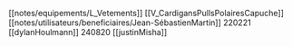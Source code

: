 [[notes/equipements/L_Vetements]] [[V_CardigansPullsPolairesCapuche]] [[notes/utilisateurs/beneficiaires/Jean-SébastienMartin]]
220221 [[dylanHoulmann]]
240820 [[justinMisha]]